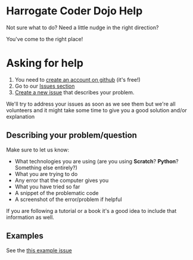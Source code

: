 # Harrogate Coder Dojo Help
Not sure what to do? Need a little nudge in the right direction?

You've come to the right place!

# Asking for help
1. You need to [create an account on github](https://github.com/join) (it's free!)
2. Go to our [Issues section](https://github.com/harrogatecoderdojo/help-me/issues)
3. [Create a new issue](https://github.com/harrogatecoderdojo/help-me/issues/new) that describes your problem.

We'll try to address your issues as soon as we see them but we're all volunteers and it might take some time to give you a good solution and/or explanation

## Describing your problem/question
Make sure to let us know:
* What technologies you are using (are you using **Scratch**? **Python**? Something else entirely?)
* What you are trying to do
* Any error that the computer gives you
* What you have tried so far
* A snippet of the problematic code
* A screenshot of the error/problem if helpful

If you are following a tutorial or a book it's a good idea to include that information as well.

## Examples
See the [this example issue](https://github.com/harrogatecoderdojo/help-me/issues/2)
